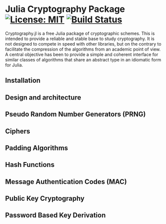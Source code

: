 Julia Cryptography Package [![License: MIT](https://img.shields.io/badge/License-MIT-yellow.svg)](https://opensource.org/licenses/MIT) [![Build Status](https://travis-ci.org/alejandroclaro/Cryptography.jl.svg?branch=master)](https://travis-ci.org/alejandroclaro/Cryptography.jl)
==========================

Cryptography.jl is a free Julia package of cryptographic schemes. This is intended to provide a reliable and stable base to study cryptography. It is not designed to compete in speed with other libraries, but on the contrary to facilitate the compression of the algorithms from an academic point of view. A central objective has been to provide a simple and coherent interface for similar classes of algorithms that share an abstract type in an idiomatic form for Julia.

Installation
------------

Design and architecture
-----------------------

Pseudo Random Number Generators (PRNG)
--------------------------------------

Ciphers
-------

Padding Algorithms
------------------

Hash Functions
--------------

Message Authentication Codes (MAC)
----------------------------------

Public Key Cryptography
-----------------------

Password Based Key Derivation
-----------------------------


